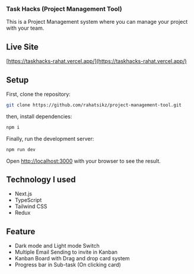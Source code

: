 ### Task Hacks (Project Management Tool)

This is a Project Management system where you can manage your project with your team.

## Live Site

[https://taskhacks-rahat.vercel.app/](https://taskhacks-rahat.vercel.app/)

## Setup

First, clone the repository:

```bash
git clone https://github.com/rahatsikz/project-management-tool.git

```

then, install dependencies:

```bash
npm i
```

Finally, run the development server:

```bash
npm run dev
```

Open [http://localhost:3000](http://localhost:3000) with your browser to see the result.

## Technology I used

- Next.js
- TypeScript
- Tailwind CSS
- Redux

## Feature

- Dark mode and Light mode Switch
- Multiple Email Sending to invite in Kanban
- Kanban Board with Drag and drop card system
- Progress bar in Sub-task (On clicking card)
